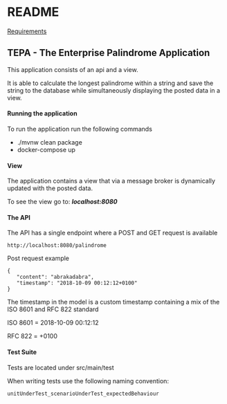 README
======

[Requirements](Requirements.md)

## TEPA - The Enterprise Palindrome Application

This application consists of an api and a view.

It is able to calculate the longest palindrome within a string  and save the string to the database while simultaneously displaying the posted data in a view.


#### Running the application

To run the application run the following commands

* ./mvnw clean package
* docker-compose up

#### View

The application contains a view that via a message broker is dynamically updated with the posted data. 

To see the view go to: ***localhost:8080***

#### The API

The API has a single endpoint where a POST and GET request is available

```
http://localhost:8080/palindrome
```

Post request example

```
{
   "content": "abrakadabra",
   "timestamp": "2018-10-09 00:12:12+0100"
}
```
The timestamp in the model is a custom timestamp containing a mix of the ISO 8601 and RFC 822 standard

ISO 8601 = 2018-10-09 00:12:12

RFC 822 = +0100

#### Test Suite
Tests are located under src/main/test

When writing tests use the following naming convention:
```
unitUnderTest_scenarioUnderTest_expectedBehaviour
```



